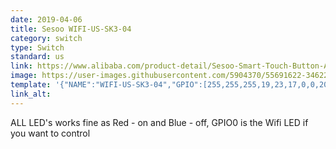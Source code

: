```yaml
---
date: 2019-04-06
title: Sesoo WIFI-US-SK3-04
category: switch
type: Switch
standard: us
link: https://www.alibaba.com/product-detail/Sesoo-Smart-Touch-Button-Amazon-Alexa_60827162885.html
image: https://user-images.githubusercontent.com/5904370/55691622-34622f00-59a0-11e9-8f1d-8f4c8e649d66.png
template: '{"NAME":"WIFI-US-SK3-04","GPIO":[255,255,255,19,23,17,0,0,20,24,22,21,18],"FLAG":0,"BASE":18}' 
link_alt: 
---
```

ALL LED's works fine as Red - on and Blue - off, GPIO0 is the Wifi LED if you want to control
